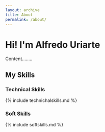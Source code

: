 ```yaml
---
layout: archive
title: About
permalink: /about/
---
```


# Hi! I'm Alfredo Uriarte
Content........

## My Skills
### Technical Skills

{% include technichalskills.md %}

### Soft Skills

{% include softskills.md %}